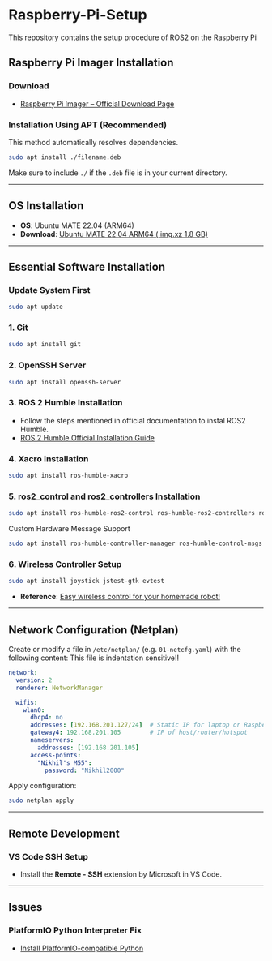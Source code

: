 # Raspberry-Pi-Setup
This repository contains the setup procedure of ROS2 on the Raspberry Pi

## Raspberry Pi Imager Installation

### Download

- [Raspberry Pi Imager – Official Download Page](https://www.raspberrypi.com/software/)

### Installation Using APT (Recommended)

This method automatically resolves dependencies.

```bash
sudo apt install ./filename.deb
```

 Make sure to include `./` if the `.deb` file is in your current directory.

---

## OS Installation

- **OS**: Ubuntu MATE 22.04 (ARM64)  
- **Download**: [Ubuntu MATE 22.04 ARM64 (.img.xz 1.8 GB)](https://releases.ubuntu-mate.org/22.04/arm64/)

---

## Essential Software Installation

### Update System First
```bash
sudo apt update
```

### 1. Git
```bash
sudo apt install git
```

### 2. OpenSSH Server
```bash
sudo apt install openssh-server
```

### 3. ROS 2 Humble Installation

- Follow the steps mentioned in official documentation to instal ROS2 Humble.
- [ROS 2 Humble Official Installation Guide](https://docs.ros.org/en/humble/Installation/Ubuntu-Install-Debs.html)

### 4. Xacro Installation
```bash
sudo apt install ros-humble-xacro
```

### 5. ros2_control and ros2_controllers Installation
```bash
sudo apt install ros-humble-ros2-control ros-humble-ros2-controllers ros-humble-hardware-interface
```
Custom Hardware Message Support
```bash
sudo apt install ros-humble-controller-manager ros-humble-control-msgs
```

### 6. Wireless Controller Setup

```bash
sudo apt install joystick jstest-gtk evtest
```

- **Reference**: [Easy wireless control for your homemade robot!](https://youtu.be/F5XlNiCKbrY?si=w5_Fh4ZzALmVeLq5)

---

## Network Configuration (Netplan)

Create or modify a file in `/etc/netplan/` (e.g. `01-netcfg.yaml`) with the following content:
This file is indentation sensitive!!

```yaml
network:
  version: 2
  renderer: NetworkManager

  wifis:
    wlan0:
      dhcp4: no
      addresses: [192.168.201.127/24]  # Static IP for laptop or Raspberry Pi
      gateway4: 192.168.201.105        # IP of host/router/hotspot
      nameservers:
        addresses: [192.168.201.105]
      access-points:
        "Nikhil's M55":
          password: "Nikhil2000"
```

Apply configuration:
```bash
sudo netplan apply
```

---

## Remote Development

### VS Code SSH Setup

- Install the **Remote - SSH** extension by Microsoft in VS Code.

---

## Issues

### PlatformIO Python Interpreter Fix

- [Install PlatformIO-compatible Python](https://docs.platformio.org/en/latest/faq/install-python.html)
